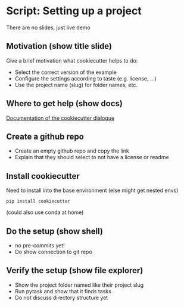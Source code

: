 # Script: Setting up a project

There are no slides, just live demo

## Motivation (show title slide)

Give a brief motivation what cookiecutter helps to do:

- Select the correct version of the example
- Configure the settings according to taste (e.g. license, ...)
- Use the project name (slug) for folder names, etc.

## Where to get help (show docs)

[Documentation of the cookiecutter dialogue](https://econ-project-templates.readthedocs.io/en/stable/getting_started/index.html#customising-the-template-for-your-needs)

## Create a github repo

- Create an empty github repo and copy the link
- Explain that they should select to not have a license or readme

## Install cookiecutter

Need to install into the base environment (else might get nested envs)

`pip install cookiecutter`

(could also use conda at home)

## Do the setup (show shell)

- no pre-commits yet!
- Do show connection to git repo

## Verify the setup (show file explorer)

- Show the project folder named like their project slug
- Run pytask and show that it finds tasks
- Do not discuss directory structure yet
